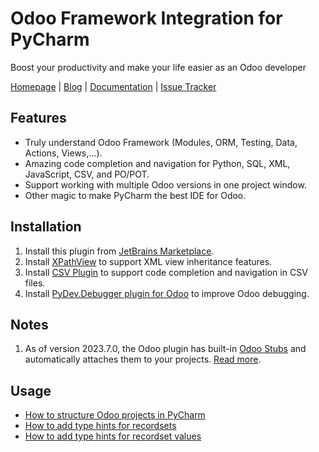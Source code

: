 # Odoo Framework Integration for PyCharm

Boost your productivity and make your life easier as an Odoo developer

[Homepage](https://odoo-ide.com) | [Blog](https://odoo-ide.com/blog) | [Documentation](https://github.com/odoo-ide/pycharm-odoo) | [Issue Tracker](https://github.com/odoo-ide/pycharm-odoo/issues)

## Features
* Truly understand Odoo Framework (Modules, ORM, Testing, Data, Actions, Views,...).
* Amazing code completion and navigation for Python, SQL, XML, JavaScript, CSV, and PO/POT.
* Support working with multiple Odoo versions in one project window.
* Other magic to make PyCharm the best IDE for Odoo.

## Installation
1. Install this plugin from [JetBrains Marketplace](https://plugins.jetbrains.com/plugin/13499-odoo).
2. Install [XPathView](https://plugins.jetbrains.com/plugin/12478-xpathview--xslt) to support XML view inheritance features.
3. Install [CSV Plugin](https://plugins.jetbrains.com/plugin/10037-csv) to support code completion and navigation in CSV files.
4. Install [PyDev.Debugger plugin for Odoo](https://github.com/odoo-ide/pydevd-odoo) to improve Odoo debugging.

## Notes
1. As of version 2023.7.0, the Odoo plugin has built-in [Odoo Stubs](https://github.com/odoo-ide/odoo-stubs) and automatically attaches them to your projects. [Read more](https://odoo-ide.com/blog/news-1/pycharm-odoo-2023-7-18).

## Usage
* [How to structure Odoo projects in PyCharm](https://odoo-ide.com/blog/tricks-4/structure-odoo-project-in-pycharm-12)
* [How to add type hints for recordsets](https://odoo-ide.com/blog/news-1/pycharm-odoo-2022-6-10)
* [How to add type hints for recordset values](https://odoo-ide.com/blog/news-1/pycharm-odoo-2022-7-11)
